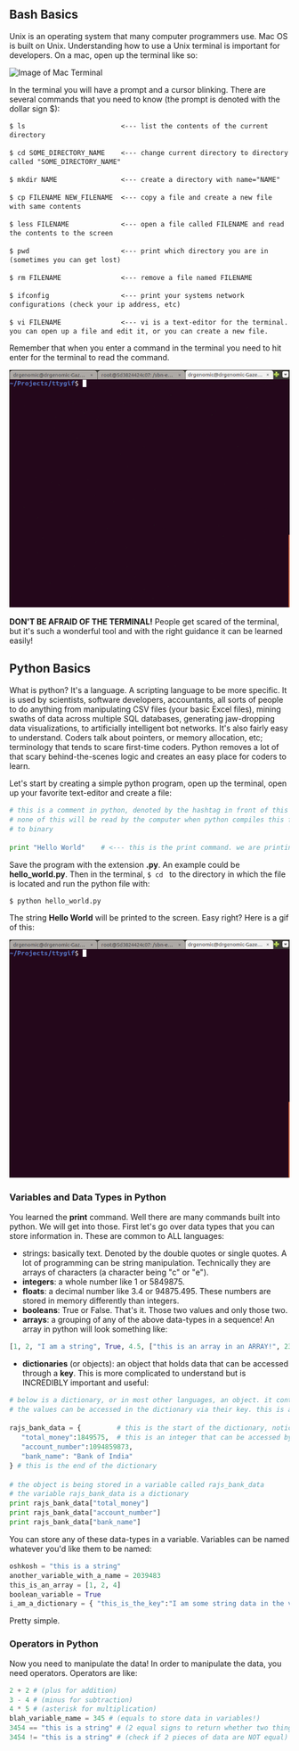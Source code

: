 ## Bash Basics
Unix is an operating system that many computer programmers use. Mac OS is built on Unix. Understanding how to use a Unix terminal is important for developers. On a mac, open up the terminal like so:

![Image of Mac Terminal](http://blog.teamtreehouse.com/wp-content/uploads/2012/09/Screen-Shot-2012-09-25-at-12.57.00-PM.png)

In the terminal you will have a prompt and a cursor blinking. There are several commands that you need to know (the prompt is denoted with the dollar sign $):
```
$ ls                        <--- list the contents of the current directory

$ cd SOME_DIRECTORY_NAME    <--- change current directory to directory called "SOME_DIRECTORY_NAME"

$ mkdir NAME                <--- create a directory with name="NAME"

$ cp FILENAME NEW_FILENAME  <--- copy a file and create a new file with same contents

$ less FILENAME             <--- open a file called FILENAME and read the contents to the screen

$ pwd                       <--- print which directory you are in (sometimes you can get lost)

$ rm FILENAME               <--- remove a file named FILENAME

$ ifconfig                  <--- print your systems network configurations (check your ip address, etc)

$ vi FILENAME               <--- vi is a text-editor for the terminal. you can open up a file and edit it, or you can create a new file.
```
Remember that when you enter a command in the terminal you need to hit enter for the terminal to read the command. 

![gif of bash](https://github.com/rmaitra/sonny-learns/blob/master/week1/bash_basics.gif)

**DON'T BE AFRAID OF THE TERMINAL!** People get scared of the terminal, but it's such a wonderful tool and with the right guidance it can be learned easily! 

## Python Basics
What is python? It's a language. A scripting language to be more specific. It is used by scientists, software developers, accountants, all sorts of people to do anything from manipulating CSV files (your basic Excel files), mining swaths of data across multiple SQL databases, generating jaw-dropping data visualizations, to artificially intelligent bot networks. It's also fairly easy to understand. Coders talk about pointers, or memory allocation, etc; terminology that tends to scare first-time coders. Python removes a lot of that scary behind-the-scenes logic and creates an easy place for coders to learn. 

Let's start by creating a simple python program, open up the terminal, open up your favorite text-editor and create a file:

```python
# this is a comment in python, denoted by the hashtag in front of this text
# none of this will be read by the computer when python compiles this file 
# to binary

print "Hello World"    # <--- this is the print command. we are printing a string to STDOUT (standard output, or in this case, the terminal when we run it)
```
Save the program with the extension **.py**. An example could be **hello_world.py**. Then in the terminal, ```$ cd ``` to the directory in which the file is located and run the python file with:
```
$ python hello_world.py
```
The string **Hello World** will be printed to the screen. Easy right? Here is a gif of this:

![gif of python helloword](https://github.com/rmaitra/sonny-learns/blob/master/week1/python_hello_world.gif)

### Variables and Data Types in Python
You learned the **print** command. Well there are many commands built into python. We will get into those. First let's go over data types that you can store information in. These are common to ALL languages:

- strings: basically text. Denoted by the double quotes or single quotes. A lot of programming can be string manipulation. Technically they are arrays of characters (a character being "c" or "e").
- **integers**: a whole number like 1 or 5849875.
- **floats**: a decimal number like 3.4 or 94875.495. These numbers are stored in memory differently than integers.
- **booleans**: True or False. That's it. Those two values and only those two.
- **arrays**: a grouping of any of the above data-types in a sequence! An array in python will look something like:

```python 
[1, 2, "I am a string", True, 4.5, ["this is an array in an ARRAY!", 23] ]
```

- **dictionaries** (or objects): an object that holds data that can be accessed through a **key**. This is more complicated to understand but is INCREDIBLY important and useful:

```python
# below is a dictionary, or in most other languages, an object. it contains KEYS and VALUES. 
# the values can be accessed in the dictionary via their key. this is a GREAT way to organize data in code

rajs_bank_data = {         # this is the start of the dictionary, notice it is being stored in a VARIABLE
   "total_money":1849575,  # this is an integer that can be accessed by the KEY "total_money"  
   "account_number":1094859873,
   "bank_name": "Bank of India"
} # this is the end of the dictionary

# the object is being stored in a variable called rajs_bank_data
# the variable rajs_bank_data is a dictionary
print rajs_bank_data["total_money"]
print rajs_bank_data["account_number"]
print rajs_bank_data["bank_name"]
``` 

You can store any of these data-types in a variable. Variables can be named whatever you'd like them to be named:
```python
oshkosh = "this is a string"
another_variable_with_a_name = 2039483
this_is_an_array = [1, 2, 4]
boolean_variable = True
i_am_a_dictionary = { "this_is_the_key":"I am some string data in the value part of the dictionary, access me like i_am_a_dictionary['this_is_the_key']" }
```
Pretty simple. 

### Operators in Python
Now you need to manipulate the data! In order to manipulate the data, you need operators. Operators are like:
```python
2 + 2 # (plus for addition)
3 - 4 # (minus for subtraction)
4 * 5 # (asterisk for multiplication)
blah_variable_name = 345 # (equals to store data in variables!)
3454 == "this is a string" # (2 equal signs to return whether two things are the same value) this should return False
3454 != "this is a string" # (check if 2 pieces of data are NOT equal) this should return True!
```
